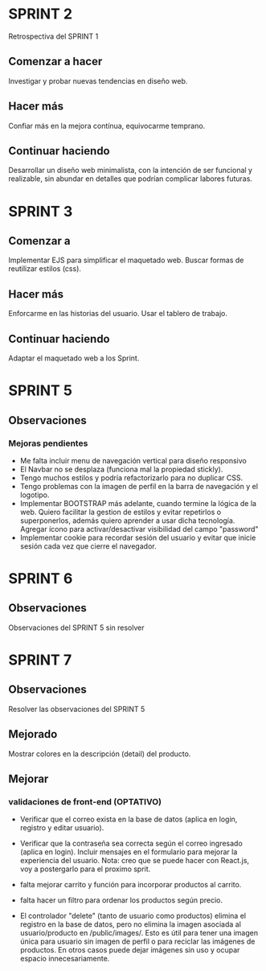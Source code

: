 # SPRINT 2
Retrospectiva del SPRINT 1

## Comenzar a hacer
Investigar y probar nuevas tendencias en diseño web.

## Hacer más
Confiar más en la mejora contínua, equivocarme temprano.

## Continuar haciendo
Desarrollar un diseño web minimalista, con la intención de ser funcional
y realizable, sin abundar en detalles que podrían complicar labores futuras.

# SPRINT 3

## Comenzar a 
Implementar EJS para simplificar el maquetado web.
Buscar formas de reutilizar estilos (css).

## Hacer más
Enforcarme en las historias del usuario.
Usar el tablero de trabajo.

## Continuar haciendo
Adaptar el maquetado web a los Sprint.

# SPRINT 5

## Observaciones
### Mejoras pendientes
- Me falta incluir menu de navegación vertical para diseño responsivo
- El Navbar no se desplaza (funciona mal la propiedad stickly).
- Tengo muchos estilos y podría refactorizarlo para no duplicar CSS.
- Tengo problemas con la imagen de perfil en la barra de navegación y el logotipo.
- Implementar BOOTSTRAP más adelante, cuando termine la lógica de la web.
    Quiero facilitar la gestion de estilos y evitar repetirlos o superponerlos,
    además quiero aprender a usar dicha tecnología.
    Agregar ícono para activar/desactivar visibilidad del campo "password"
- Implementar cookie para recordar sesión del usuario y evitar que inicie sesión cada vez que cierre el navegador.

# SPRINT 6

## Observaciones
Observaciones del SPRINT 5 sin resolver

# SPRINT 7

## Observaciones
Resolver las observaciones del SPRINT 5

## Mejorado
Mostrar colores en la descripción (detail) del producto.

## Mejorar
### validaciones de front-end (OPTATIVO)
- Verificar que el correo exista en la base de datos (aplica en login, registro y editar usuario).
- Verificar que la contraseña sea correcta según el correo ingresado (aplica en login).
Incluir mensajes en el formulario para mejorar la experiencia del usuario.
Nota: creo que se puede hacer con React.js, voy a postergarlo para el proximo sprit.

- falta mejorar carrito y función para incorporar productos al carrito.
- falta hacer un filtro para ordenar los productos según precio.
- El controlador "delete" (tanto de usuario como productos) elimina el registro en la base de datos,
pero no elimina la imagen asociada al usuario/producto en /public/images/.
Esto es útil para tener una imagen única para usuario sin imagen de perfil o
para reciclar las imágenes de productos. En otros casos puede dejar imágenes sin uso y ocupar espacio innecesariamente.

